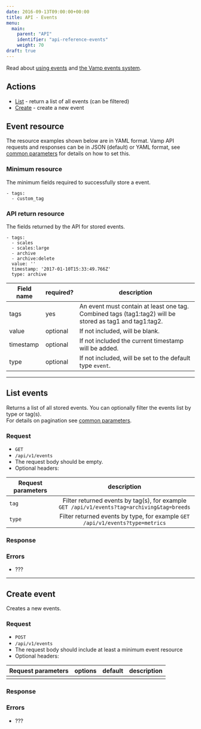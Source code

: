 ```yaml
---
date: 2016-09-13T09:00:00+00:00
title: API - Events
menu:
  main:
    parent: "API"
    identifier: "api-reference-events"
    weight: 70
draft: true
---
```

Read about [using events](documentation/using-vamp/events/) and [the Vamp events system](/documentation/tutorials/create-a-workflow/#the-vamp-events-system).

## Actions
 
 * [List](/documentation/api/v9.9.9/api-events/#list-events) - return a list of all events (can be filtered)
 * [Create](/documentation/api/v9.9.9/api-events/#create-event) - create a new event 

## Event resource
The resource examples shown below are in YAML format. Vamp API requests and responses can be in JSON (default) or YAML format, see [common parameters](/documentation/api/v9.9.9/api-common-parameters) for details on how to set this.

### Minimum resource
The minimum fields required to successfully store a event.

```
- tags:
  - custom_tag
```

### API return resource
The fields returned by the API for stored events.

```
- tags:
  - scales
  - scales:large
  - archive
  - archive:delete
  value: ''
  timestamp: '2017-01-10T15:33:49.766Z'
  type: archive
```

 Field name    |  required?  | description          
 --------------|---|-----------------
 tags |  yes  | An event must contain at least one tag. Combined tags (tag1:tag2) will be stored as tag1 and tag1:tag2. 
 value |  optional  | If not included, will be blank.
 timestamp |  optional  | If not included the current timestamp will be added.
 type |  optional  | If not included, will be set to the default type `event`.
  
---------------

## List events

Returns a list of all stored events.  You can optionally filter the events list by type or tag(s).  
For details on pagination see [common parameters](/documentation/api/v9.9.9/api-common-parameters).

### Request
* `GET`
* `/api/v1/events`
* The request body should be empty.
* Optional headers:

| Request parameters         | description       |
| ----------------- |:-----------------:|
| `tag` | Filter returned events by tag(s), for example `GET /api/v1/events?tag=archiving&tag=breeds` |  
| `type` | Filter returned events by type, for example `GET /api/v1/events?type=metrics` | 

### Response


### Errors
* ???

---------------

## Create event

Creates a new events. 

### Request
* `POST`
* `/api/v1/events`
* The request body should include at least a minimum event resource
* Optional headers:

| Request parameters         | options           | default          | description       |
| ----------------- |:-----------------:|:----------------:| -----------------:|
|  |  |  |  |

### Response


### Errors
* ???
